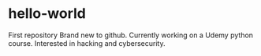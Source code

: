 # hello-world
First repository
Brand new to github. Currently working on a Udemy python course. Interested in hacking and cybersecurity.
